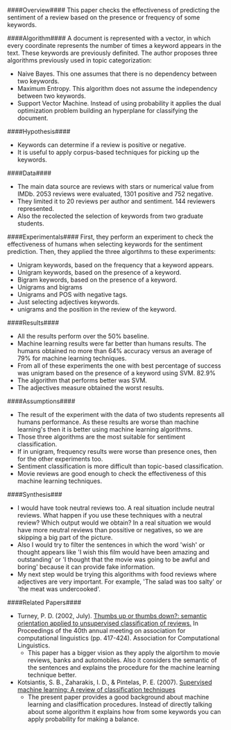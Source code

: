 ####Overview####
This paper checks the effectiveness of predicting the sentiment of a review based on the presence or frequency of some keywords.

####Algorithm####
A document is represented with a vector, in which every coordinate represents the number of times a keyword appears in the text. These keywords are previously definited.
The author proposes three algorithms previously used in topic categorization:
- Naive Bayes. This one assumes that there is no dependency between two keywords.
- Maximum Entropy. This algorithm does not assume the independency between two keywords.
- Support Vector Machine. Instead of using probability it applies the dual optimization problem building an hyperplane for classifying the document.


####Hypothesis####
- Keywords can determine if a review is positive or negative.
- It is useful to apply corpus-based techniques for picking up the keywords.

####Data####
- The main data source are reviews with stars or numerical value from IMDb. 2053 reviews were evaluated, 1301 positive and 752 negative.
- They limited it to 20 reviews per author and sentiment. 144 reviewers represented.
- Also the recolected the selection of keywords from two graduate students.

####Experimentals####
First, they perform an experiment to check the effectiveness of humans when selecting keywords for the sentiment prediction.
Then, they applied the three algortihms to these experiments:
- Unigram keywords, based on the frequency that a keyword appears.
- Unigram keywords, based on the presence of a keyword.
- Bigram keywords, based on the presence of a keyword.
- Unigrams and bigrams
- Unigrams and POS with negative tags.
- Just selecting adjectives keywords.
- unigrams and the position in the review of the keyword.

####Results####
- All the results perform over the 50% baseline.
- Machine learning results were far better than humans results. The humans obtained no more than 64% accuracy versus an average of 79% for machine learning techniques.
- From all of these experiments the one with best percentage of success was unigram based on the presence of a keyword using SVM. 82.9%
- The algorithm that performs better was SVM.
- The adjectives measure obtained the worst results.

####Assumptions####
- The result of the experiment with the data of two students represents all humans performance. As these results are worse than machine learning's then it is better using machine learning algorithms.
- Those three algorithms are the most suitable for sentiment classification.
- If in unigram, frequency results were worse than presence ones, then for the other experiments too.
- Sentiment classification is more difficult than topic-based classification.
- Movie reviews are good enough to check the effectiveness of this machine learning techniques.

####Synthesis###
- I would have took neutral reviews too. A real situation include neutral reviews. What happen if you use these techniques with a neutral review? Which output would we obtain? In a real situation we would have more neutral reviews than possitive or negatives, so we are skipping a big part of the picture.
- Also I would try to filter the sentences in which the word 'wish' or thought appears like 'I wish this film would have been amazing and outstanding' or 'I thought that the movie was going to be awful and boring' because it can provide fake information.
- My next step would be trying this algorithms with food reviews where adjectives are very important. For example, 'The salad was too salty' or 'the meat was undercooked'.

####Related Papers####
- Turney, P. D. (2002, July). [Thumbs up or thumbs down?: semantic orientation applied to unsupervised classification of reviews.](http://dl.acm.org/citation.cfm?id=1073153) In Proceedings of the 40th annual meeting on association for computational linguistics (pp. 417-424). Association for Computational Linguistics.
  - This paper has a bigger vision as they apply the algortihm to movie reviews, banks and automobiles. Also it considers the semantic of the sentences and explains the procedure for the machine learning technique better.
- Kotsiantis, S. B., Zaharakis, I. D., & Pintelas, P. E. (2007). [Supervised machine learning: A review of classification techniques](http://books.google.com/books?hl=es&lr=&id=vLiTXDHr_sYC&oi=fnd&pg=PA3&dq=classification+review+machine+learning&ots=CWrzuz3Elq&sig=6GRWkQBofMlfv8hvJfH3cASAT4A#v=onepage&q=classification%20review%20machine%20learning&f=false)
  - The present paper provides a good background about machine learning and clasiffication procedures. Instead of directly talking about some algorithm it explains how from some keywords you can apply probability for making a balance.

